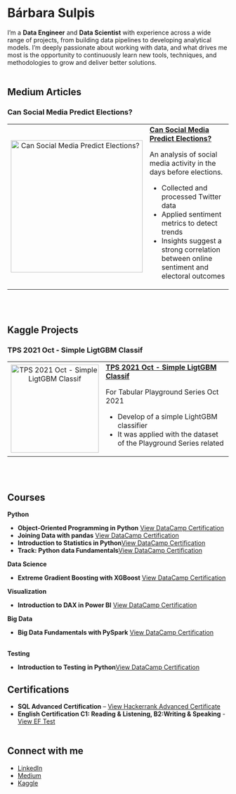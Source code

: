 # Bárbara Sulpis

I’m a **Data Engineer** and **Data Scientist** with experience across a wide range of projects, from building data pipelines to developing analytical models. I’m deeply passionate about working with data, and what drives me most is the opportunity to continuously learn new tools, techniques, and methodologies to grow and deliver better solutions.
<br><br>
##  Medium Articles

### Can Social Media Predict Elections?

<table>
  <tr>
    <td width="40%" align="center">
      <a href="https://medium.com/@barbarasulpis/can-social-media-predict-elections-ea5fe221d0cc">
        <img src="https://miro.medium.com/v2/resize:fit:720/format:webp/1*XTxJKcG5yyGzbgka3oQC4Q.jpeg" 
             alt="Can Social Media Predict Elections?" 
             width="300" style="max-width:100%; height:auto;">
      </a>
    </td>
    <td width="60%" valign="top">
      <a href="https://medium.com/@barbarasulpis/can-social-media-predict-elections-ea5fe221d0cc">
        <strong>Can Social Media Predict Elections?</strong>
      </a>
      <p>An analysis of social media activity in the days before elections.</p>
      <ul>
        <li>Collected and processed Twitter data</li>
        <li>Applied sentiment metrics to detect trends</li>
        <li>Insights suggest a strong correlation between online sentiment and electoral outcomes</li>
      </ul>
    </td>
  </tr>
</table>
<br><br>

## Kaggle Projects

### TPS 2021 Oct - Simple LigtGBM Classif

<table>
  <tr>
    <td width="40%" align="center">
      <a href="https://www.kaggle.com/code/brbarasulpis/tps-2021-oct-ligtgbm-classif-begginers">
        <img src="https://www.kaggle.com/static/images/site-logo.svg" 
             alt="TPS 2021 Oct - Simple LigtGBM Classif" 
             width="200" style="max-width:100%; height:auto;">
      </a>
    </td>
    <td width="60%" valign="top">
      <a href="https://www.kaggle.com/code/brbarasulpis/tps-2021-oct-ligtgbm-classif-begginers">
        <strong>TPS 2021 Oct - Simple LigtGBM Classif</strong>
      </a>
      <p>For Tabular Playground Series Oct 2021</p>
      <ul>
        <li>Develop of a simple LightGBM classifier</li>
        <li>It was applied with the dataset of the Playground Series related</li>
      </ul>
    </td>
  </tr>
</table>
<br><br>

## Courses
**Python**
- **Object-Oriented Programming in Python** [View DataCamp Certification](https://www.datacamp.com/completed/statement-of-accomplishment/course/85418fd30cf252cd0116c31eaa119d4cac99781f)
- **Joining Data with pandas** [View DataCamp Certification](https://www.datacamp.com/completed/statement-of-accomplishment/course/03f58cd72563ba85634405172eaa03a72bcea91c)
- **Introduction to Statistics in Python**[View DataCamp Certification](https://www.datacamp.com/completed/statement-of-accomplishment/course/61e9a93f153d010c13b5061c2839c941feff00e5)
- **Track: Python data Fundamentals**[View DataCamp Certification](https://www.datacamp.com/completed/statement-of-accomplishment/track/4f0684ddfc033aa78ecaa66ff9a6cc36ec0e2f2f)
  
**Data Science**
- **Extreme Gradient Boosting with XGBoost** [View DataCamp Certification](https://www.datacamp.com/completed/statement-of-accomplishment/course/aa6d4e8879b6f755fdf87dc0222df1e1e213e58e)

**Visualization**
- **Introduction to DAX in Power BI** [View DataCamp Certification](https://www.datacamp.com/completed/statement-of-accomplishment/course/04a188785b99770112469c3f0052d3d7683b1843)
  
**Big Data**
- **Big Data Fundamentals with PySpark** [View DataCamp Certification](https://www.datacamp.com/completed/statement-of-accomplishment/course/802cf4adda0862777391c56cd223d349385285d3)
<br><br>

**Testing**
- **Introduction to Testing in Python**[View DataCamp Certification](https://www.datacamp.com/completed/statement-of-accomplishment/course/c93aaeab40647d321f379e4ae44da1f75987a590)

## Certifications
-  **SQL Advanced Certification** – [View Hackerrank Advanced Certificate](https://www.hackerrank.com/certificates/6b2ce5832313)
-  **English Certification C1: Reading & Listening, B2:Writing & Speaking** - [View EF Test](https://cert.efset.org/en/dpthUX)
<br><br>

##  Connect with me
- [LinkedIn](https://www.linkedin.com/in/barbarasulpis/)
- [Medium](https://medium.com/@barbarasulpis)
- [Kaggle](https://www.kaggle.com/brbarasulpis)
